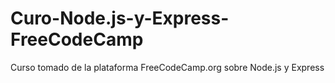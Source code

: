 # Curo-Node.js-y-Express-FreeCodeCamp

Curso tomado de la plataforma FreeCodeCamp.org sobre Node.js y Express
